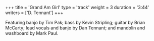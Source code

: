 +++
title = 'Grand Am Girl'
type = 'track'
weight = 3
duration = '3:44'
writers = ['D. Tennant']
+++

Featuring banjo by Tim Pak; bass by Kevin Stripling; guitar by Brian McCarty; lead vocals and banjo by Dan Tennant; and mandolin and washboard by Mark Paul.
